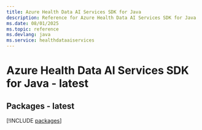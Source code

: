 ```yaml
---
title: Azure Health Data AI Services SDK for Java
description: Reference for Azure Health Data AI Services SDK for Java
ms.date: 08/01/2025
ms.topic: reference
ms.devlang: java
ms.service: healthdataaiservices
---
```

# Azure Health Data AI Services SDK for Java - latest
## Packages - latest
[!INCLUDE [packages](health-data-ai-services-index.md)]